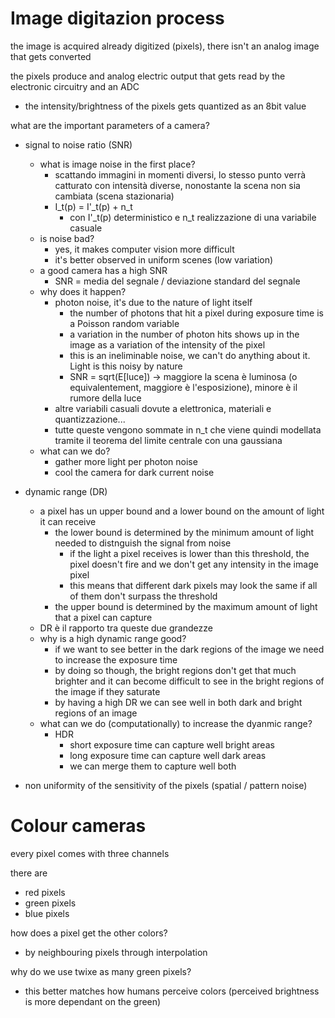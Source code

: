 # Image digitazion process
the image is acquired already digitized (pixels), there isn't an analog image that gets converted

the pixels produce and analog electric output that gets read by the electronic circuitry and an ADC
- the intensity/brightness of the pixels gets quantized as an 8bit value

what are the important parameters of a camera?
- signal to noise ratio (SNR)
    - what is image noise in the first place?
        - scattando immagini in momenti diversi, lo stesso punto verrà catturato con intensità diverse, nonostante la scena non sia cambiata (scena stazionaria)
        - I_t(p) = I'_t(p) + n_t
            - con I'_t(p) deterministico e n_t realizzazione di una variabile casuale
    - is noise bad?
        - yes, it makes computer vision more difficult
        - it's better observed in uniform scenes (low variation)
    - a good camera has a high SNR
        - SNR = media del segnale / deviazione standard del segnale
    - why does it happen?
        - photon noise, it's due to the nature of light itself
            - the number of photons that hit a pixel during exposure time is a Poisson random variable
            - a variation in the number of photon hits shows up in the image as a variation of the intensity of the pixel
            - this is an ineliminable noise, we can't do anything about it. Light is this noisy by nature 
            - SNR = sqrt(E[luce]) -> maggiore la scena è luminosa (o equivalentement, maggiore è l'esposizione), minore è il rumore della luce
        - altre variabili casuali dovute a elettronica, materiali e quantizzazione...
        - tutte queste vengono sommate in n_t che viene quindi modellata tramite il teorema del limite centrale con una gaussiana
    - what can we do?
        - gather more light per photon noise
        - cool the camera for dark current noise

- dynamic range (DR)
    - a pixel has un upper bound and a lower bound on the amount of light it can receive
        - the lower bound is determined by the minimum amount of light needed to distnguish the signal from noise
            - if the light a pixel receives is lower than this threshold, the pixel doesn't fire and we don't get any intensity in the image pixel
            - this means that different dark pixels may look the same if all of them don't surpass the threshold
        - the upper bound is determined by the maximum amount of light that a pixel can capture
    - DR è il rapporto tra queste due grandezze
    - why is a high dynamic range good?
        - if we want to see better in the dark regions of the image we need to increase the exposure time
        - by doing so though, the bright regions don't get that much brighter and it can become difficult to see in the bright regions of the image if they saturate
        - by having a high DR we can see well in both dark and bright regions of an image
    - what can we do (computationally) to increase the dyanmic range?
        - HDR
            - short exposure time can capture well bright areas
            - long exposure time can capture well dark areas
            - we can merge them to capture well both

- non uniformity of the sensitivity of the pixels (spatial / pattern noise)


# Colour cameras
every pixel comes with three channels

there are
- red pixels
- green pixels
- blue pixels

how does a pixel get the other colors?
- by neighbouring pixels through interpolation

why do we use twixe as many green pixels?
- this better matches how humans perceive colors (perceived brightness is more dependant on the green)




